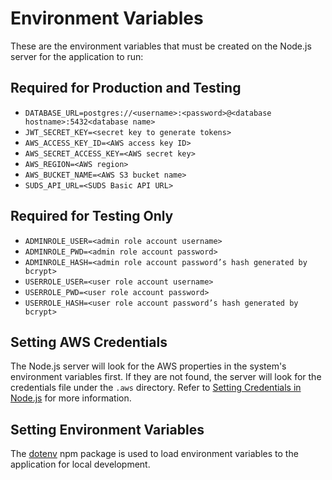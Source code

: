 # Environment Variables

These are the environment variables that must be created on the Node.js server for the application to run:

## Required for Production and Testing

- `DATABASE_URL=postgres://<username>:<password>@<database hostname>:5432<database name>`
- `JWT_SECRET_KEY=<secret key to generate tokens>`
- `AWS_ACCESS_KEY_ID=<AWS access key ID>`
- `AWS_SECRET_ACCESS_KEY=<AWS secret key>`
- `AWS_REGION=<AWS region>`
- `AWS_BUCKET_NAME=<AWS S3 bucket name>`
- `SUDS_API_URL=<SUDS Basic API URL>`

## Required for Testing Only

- `ADMINROLE_USER=<admin role account username>`
- `ADMINROLE_PWD=<admin role account password>`
- `ADMINROLE_HASH=<admin role account password’s hash generated by bcrypt>`
- `USERROLE_USER=<user role account username>`
- `USERROLE_PWD=<user role account password>`
- `USERROLE_HASH=<user role account password’s hash generated by bcrypt>`

## Setting AWS Credentials

The Node.js server will look for the AWS properties in the system's environment variables first. If they are not found, the server will look for the credentials file under the `.aws` directory. Refer to [Setting Credentials in Node.js](http://docs.aws.amazon.com/sdk-for-javascript/v2/developer-guide/setting-credentials-node.html) for more information.

## Setting Environment Variables

The [dotenv](https://www.npmjs.com/package/dotenv) npm package is used to load environment variables to the application for local development. 
